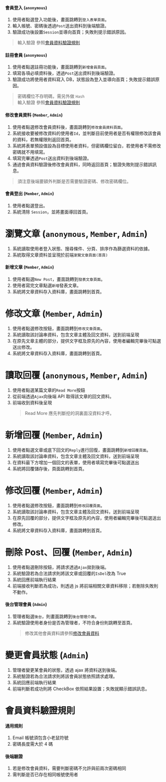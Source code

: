 #### 會員登入 (`anonymous`)

1.  使用者點選登入功能後，畫面跳轉到`登入表單頁面`。
1.  輸入帳號、密碼後透過`Post`送出資料到後端驗證。
1.  驗證成功後設置`Session`並導向首頁；失敗則提示錯誤原因。

> 輸入驗證 參照<a href="#memberValidateRule">會員資料驗證規則</a>

#### 註冊會員 (`anonymous`)

1.  使用者點選註冊功能後，畫面跳轉到`新增會員頁面`。
1.  填寫各項必填資料後，透過`Post`送出資料到後端驗證。
1.  驗證成功將使用者資料寫入 DB，狀態設為登入並導向首頁；失敗提示錯誤原因。

> 密碼欄位不存明碼，需另外做 `Hash`  
> 輸入驗證 參照<a href="#memberValidateRule">會員資料驗證規則</a>

<a id="updateMember"></a>

#### 修改會員資料 (`Member`, `Admin`)

1.  使用者點選修改會員資料後，畫面跳轉到`修改會員資料頁面`。
1.  系統接收要被修改資料的使用者`Id`，並判斷目前使用者是否有權限修改該會員的資料，若無權限則返回首頁。
1.  系統將表單預設值設為目標使用者資料，但密碼欄位留白，若使用者不需修改密碼就不用填寫。
1.  填寫完畢透過`Post`送出資料到後端驗證。
1.  通過會員資料驗證後修改會員資料，同時返回首頁；驗證失敗則提示錯誤訊息。

> 須注意後端要額外判斷是否需要驗證密碼、修改密碼欄位。

#### 會員登出 (`Member`, `Admin`)

1.  使用者點選登出。
1.  系統清除 `Session`，並將畫面導回首頁。

# 瀏覽文章 (`anonymous`, `Member`, `Admin`)

1.  系統讀取使用者登入狀態、搜尋條件、分頁、排序作為篩選資料的依據。
1.  系統取得文章資料並呈現於前端`瀏覽文章頁面(首頁)`

#### 新增文章 (`Member`, `Admin`)

1.  使用者點選`New Post`，畫面跳轉到`發表文章頁面`。
1.  使用者寫完文章點選`新增`發表文章。
1.  系統將文章資料存入資料庫，畫面跳轉到首頁。

# 修改文章 (`Member`, `Admin`)

1.  使用者點選修改按鈕，畫面跳轉到`修改文章頁面`。
1.  系統讀取該討論串資料，包含文章主體及回文資料，送到前端呈現
1.  在原先文章主體的部分，提供文字框及原先的內容，使用者編輯完畢後可點選送出修改。
1.  系統將文章資料存入資料庫，畫面跳轉到首頁。

# 讀取回覆 (`anonymous`, `Member`, `Admin`)

1.  使用者點選某篇文章的`Read More`按鈕
1.  從前端透過`Ajax`向後端 API 取得該文章的回文資料。
1.  前端收到資料後呈現
    > Read More 應先判斷挖的洞裏面沒資料才呼。

# 新增回覆 (`Member`, `Admin`)

1.  使用者點選文章或底下回文的`Reply`進行回復，畫面跳轉到`新增回覆頁面`。
1.  系統讀取該討論串資料，包含文章主體及回文資料，送到前端呈現
1.  在資料最下方增加一個回文的表單，使用者填寫完畢後可點選送出
1.  系統將回覆儲存後，頁面跳轉到首頁。

# 修改回覆 (`Member`, `Admin`)

1.  使用者點選修改按鈕，畫面跳轉到`修改回覆頁面`。
1.  系統讀取該討論串資料，包含文章主體及回文資料，送到前端呈現
1.  在原先回覆的部分，提供文字框及原先的內容，使用者編輯完畢後可點選送出修改。
1.  系統將文章資料存入資料庫，畫面跳轉到首頁。

# 刪除 Post、回覆 (`Member`, `Admin`)

1.  使用者點選刪除按鈕，將請求透過`Ajax`拋到後端。
1.  系統驗證若為合法請求則將該文章或回覆的`IsDel`改為 True
1.  系統回應前端執行結果
1.  前端接收判斷若為成功，則透過 js 將前端相關文章資料移除；若刪除失敗則不動作。

#### 後台管理會員 (`Admin`)

1.  管理者點選`後台`，則畫面跳轉到`後台管理介面`。
1.  系統驗證使用者身份是否為管理者，不符合身份則跳轉至首頁。
    > 修改其他會員資料請參照<a href="#updateMember">修改會員資料</a>

# 變更會員狀態 (`Admin`)

1.  管理者變更某會員的狀態，透過 ajax 將資料送到後端。
1.  系統驗證若為合法請求則將該會員狀態依照請求處理。
1.  系統回應前端執行結果
1.  前端判斷若成功則將 CheckBox 依照結果設置；失敗就顯示錯誤訊息。

<a id="memberValidateRule"></a>

# 會員資料驗證規則

#### 通用規則

1.  Email 帳號須包含小老鼠符號
1.  密碼長度需大於 4 碼

#### 後端驗證

1.  若是修改會員資料，需要判斷密碼不允許與前兩次密碼相同
1.  需判斷是否已存在相同帳號使用者
